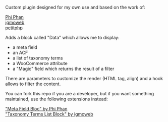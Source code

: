 Custom plugin designed for my own use and based on the work of:  
  
[Phi Phan](https://github.com/Mr2P)  
[igmoweb](https://github.com/igmoweb)  
[petitphp](https://github.com/petitphp/woocommerce-product-attributes-block)  
  
Adds a block called "Data" which allows me to display: 
- a meta field
- an ACF
- a list of taxonomy terms
- a WooCommerce attribute
- a "Magic" field which returns the result of a filter  
  
There are parameters to customize the render (HTML tag, align) and a hook allows to filter the content.  
  
You can fork this repo if you are a developer, but if you want something maintained, use the following extensions instead:  
  
["Meta Field Bloc" by Phi Phan](https://wordpress.org/plugins/display-a-meta-field-as-block/)  
["Taxonomy Terms List Block" by igmoweb](https://wordpress.org/plugins/taxonomy-terms-list-block/)  

